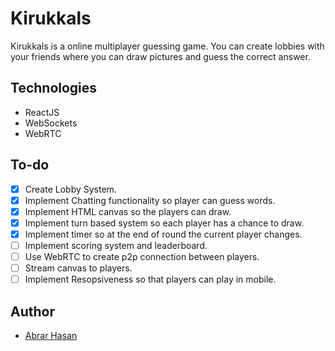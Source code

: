 # Kirukkals

Kirukkals is a online multiplayer guessing game. You can create lobbies with your friends where you can draw pictures and guess the correct answer.

## Technologies

-   ReactJS
-   WebSockets
-   WebRTC

## To-do

-   [x] Create Lobby System.
-   [x] Implement Chatting functionality so player can guess words.
-   [x] Implement HTML canvas so the players can draw.
-   [x] Implement turn based system so each player has a chance to draw.
-   [x] Implement timer so at the end of round the current player changes.
-   [ ] Implement scoring system and leaderboard.
-   [ ] Use WebRTC to create p2p connection between players.
-   [ ] Stream canvas to players.
-   [ ] Implement Resopsiveness so that players can play in mobile.

## Author

-   [Abrar Hasan](https://github.com/Abrar0204)
